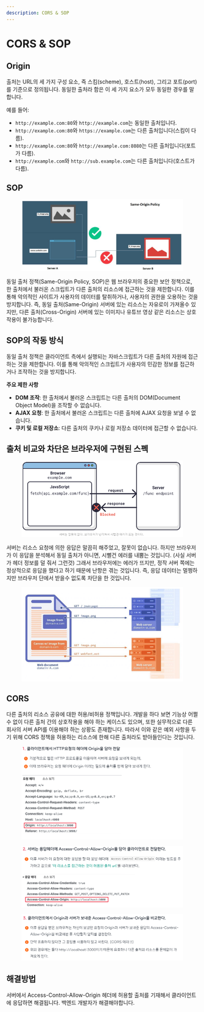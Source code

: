```yaml
---
description: CORS & SOP
---
```


# CORS & SOP

## Origin

출처는 URL의 세 가지 구성 요소, 즉 스킴(scheme), 호스트(host), 그리고 포트(port)를 기준으로 정의됩니다. 동일한 출처라 함은 이 세 가지 요소가 모두 동일한 경우를 말합니다.

예를 들어:

* `http://example.com:80`와 `http://example.com`는 동일한 출처입니다.
* `http://example.com:80`와 `https://example.com`는 다른 출처입니다(스킴이 다름).
* `http://example.com:80`와 `http://example.com:8080`는 다른 출처입니다(포트가 다름).
* `http://example.com`와 `http://sub.example.com`는 다른 출처입니다(호스트가 다름).

## SOP

<figure><img src="../../.gitbook/assets/image (1) (1) (1) (1) (1) (1) (1) (1) (1) (1).png" alt=""><figcaption></figcaption></figure>

동일 출처 정책(Same-Origin Policy, SOP)은 웹 브라우저의 중요한 보안 정책으로, 한 출처에서 불러온 스크립트가 다른 출처의 리소스에 접근하는 것을 제한합니다. 이를 통해 악의적인 사이트가 사용자의 데이터를 탈취하거나, 사용자의 권한을 오용하는 것을 방지합니다. 즉, 동일 출처(Same-Origin) 서버에 있는 리소스는 자유로이 가져올수 있지만, 다른 출처(Cross-Origin) 서버에 있는 이미지나 유튜브 영상 같은 리소스는 상호작용이 불가능합니다.





## SOP의 작동 방식

동일 출처 정책은 클라이언트 측에서 실행되는 자바스크립트가 다른 출처의 자원에 접근하는 것을 제한합니다. 이를 통해 악의적인 스크립트가 사용자의 민감한 정보를 접근하거나 조작하는 것을 방지합니다.

**주요 제한 사항**

* **DOM 조작**: 한 출처에서 불러온 스크립트는 다른 출처의 DOM(Document Object Model)을 조작할 수 없습니다.
* **AJAX 요청**: 한 출처에서 불러온 스크립트는 다른 출처에 AJAX 요청을 보낼 수 없습니다.
* **쿠키 및 로컬 저장소**: 다른 출처의 쿠키나 로컬 저장소 데이터에 접근할 수 없습니다.



## 출처 비교와 차단은 브라우저에 구현된 스펙

<figure><img src="../../.gitbook/assets/image (2) (1) (1) (1) (1) (1) (1) (1).png" alt=""><figcaption></figcaption></figure>

서버는 리소스 요청에 의한 응답은 말끔히 해주었고, 잘못이 없습니다. 하지만 브라우저가 이 응답을 분석해서 동일 출처가 아니면, 시뻘건 에러를 내뿜는 것입니다. (사실 서버가 헤더 정보를 덜 줘서 그런것) 그래서 브라우저에는 에러가 뜨지만, 정작 서버 쪽에는 정상적으로 응답을 했다고 하기 때문에 난항은 겪는 것입니다. 즉, 응답 데이터는 멀쩡하지만 브라우저 단에서 받을수 없도록 차단을 한 것입니다.

<figure><img src="../../.gitbook/assets/image (3) (1) (1) (1) (1) (1) (1) (1).png" alt=""><figcaption></figcaption></figure>



## CORS

다른 출처의 리소스 공유에 대한 허용/비허용 정책입니다. 개발을 하다 보면 기능상 어쩔 수 없이 다른 출처 간의 상호작용을 해야 하는 케이스도 있으며, 또한 실무적으로 다른 회사의 서버 API를 이용해야 하는 상황도 존재합니다. 따라서 이와 같은 예외 사항을 두기 위해 CORS 정책을 허용하는 리소스에 한해 다른 출처라도 받아들인다는 것입니다.



<figure><img src="../../.gitbook/assets/image (4) (1) (1) (1) (1) (1) (1) (1).png" alt=""><figcaption></figcaption></figure>

<figure><img src="../../.gitbook/assets/image (5) (1) (1) (1) (1) (1).png" alt=""><figcaption></figcaption></figure>

<figure><img src="../../.gitbook/assets/image (6) (1) (1) (1) (1).png" alt=""><figcaption></figcaption></figure>

## 해결방법

서버에서 Access-Control-Allow-Origin 헤더에 허용할 출처를 기재해서 클라이언트에 응답하면 해결됩니다. 백엔드 개발자가 해결해야합니다.

